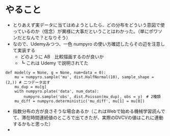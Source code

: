 # やること

+ とりあえず実データに当てはめようとしたら、どの分布をどういう意図で使っているのか（信念）が異様に大事だということはわかった。（単にポワソンだとなんで？となりそう）
+ なので、Udemyみつつ、一色 numpyro の使い方確認したらその辺を注意して実装する
  + どのように AB　比較描画するのが良いか
  + ┗ これは Udemy で説明されてた
```
def model(y = None, g = None, num+data = 0):
    mu = numpyro.sample('mu', dist.HalfNormal(10), sample_shape = (2,)) # 二つデータ出す
    mu_dup = mu[g]
    with numpyro.plate('data', num_data):
        numpyro.sample('obs', dist.Poisson(mu_dup), obs = y)　# 2種類
    mu_diff = numpyro.deterministic('mu_diff', mu[1] = mu[0])
```
  + 指数分布の方が良さそうな場合あるか（これはWebで始める機械学習読んでて、滞在時間連続値のところで出てきたが、実際のDVCVの値はこれに連動するかもと思った）
  + 